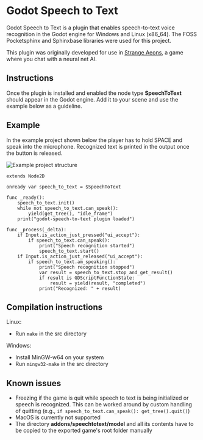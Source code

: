 # Godot Speech to Text

Godot Speech to Text is a plugin that enables speech-to-text voice recognition in the Godot engine for Windows and Linux (x86_64). The FOSS Pocketsphinx and Sphinxbase libraries were used for this project.

This plugin was originally developed for use in [Strange Aeons](https://store.steampowered.com/app/1290960/Strange_Aeons), a game where you chat with a neural net AI.

## Instructions

Once the plugin is installed and enabled the node type **SpeechToText** should appear in the Godot engine. Add it to your scene and use the example below as a guideline.

## Example

In the example project shown below the player has to hold SPACE and speak into the microphone. Recognized text is printed in the output once the button is released.

![Example project structure](images/example.png)

```
extends Node2D

onready var speech_to_text = $SpeechToText

func _ready():
    speech_to_text.init()
    while not speech_to_text.can_speak():
        yield(get_tree(), "idle_frame")
    print("godot-speech-to-text plugin loaded")

func _process(_delta):
    if Input.is_action_just_pressed("ui_accept"):
        if speech_to_text.can_speak():
            print("Speech recognition started")
            speech_to_text.start()
    if Input.is_action_just_released("ui_accept"):
        if speech_to_text.am_speaking():
            print("Speech recognition stopped")
            var result = speech_to_text.stop_and_get_result()
            if result is GDScriptFunctionState:
                result = yield(result, "completed")
            print("Recognized: " + result)

```

## Compilation instructions

Linux:

- Run `make` in the src directory

Windows:

- Install MinGW-w64 on your system
- Run `mingw32-make` in the src directory

## Known issues

- Freezing if the game is quit while speech to text is being initialized or speech is recognized. This can be worked around by custom handling of quitting (e.g., `if speech_to_text.can_speak(): get_tree().quit()`)
- MacOS is currently not supported
- The directory **addons/speechtotext/model** and all its contents have to be copied to the exported game's root folder manually
